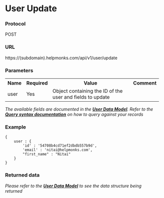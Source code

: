 # User Update

### Protocol
POST

### URL
https://(subdomain).helpmonks.com/api/v1/user/update

### Parameters
<table>
    <tr>
        <th>Name</th>
        <th>Required</th>
        <th>Value</th>
        <th>Comment</th>
    </tr>
    <tr>
        <td>user</td>
        <td>Yes</td>
        <td>Object containing the ID of the user and fields to update</td>
        <td></td>
    </tr>
</table>

*The available fields are documented in the **[User Data Model](/api/models/user/)**. Refer to the **[Query syntax documentation](/api/syntax)** on how to query against your records*

### Example

```
{
    user : { 
        'id' : '54708b4cd71ef2dbdb557b9d', 
        'email' : 'nitai@helpmonks.com',
        "first_name" : "Nitai"
    }
}
```

### Returned data

*Please refer to the **[User Data Model](/api/models/user/)** to see the data structure being returned*

